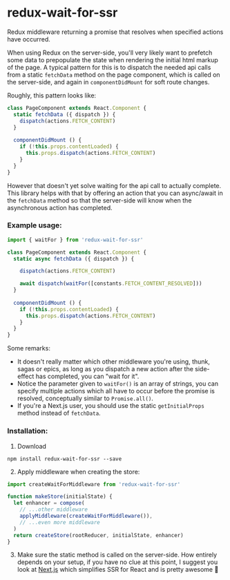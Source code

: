 # redux-wait-for-ssr
Redux middleware returning a promise that resolves when specified actions have occurred.

When using Redux on the server-side, you'll very likely want to prefetch some data to prepopulate the state when rendering the initial html markup of the page. A typical pattern for this is to dispatch the needed api calls from a static `fetchData` method on the page component, which is called on the server-side, and again in `componentDidMount` for soft route changes. 

Roughly, this pattern looks like: 

```js
class PageComponent extends React.Component {
  static fetchData ({ dispatch }) {
    dispatch(actions.FETCH_CONTENT)
  }
  
  componentDidMount () {
    if (!this.props.contentLoaded) {
      this.props.dispatch(actions.FETCH_CONTENT)
    }
  }
}
```

However that doesn't yet solve waiting for the api call to actually complete. This library helps with that by offering an action that you can async/await in the `fetchData` method so that the server-side will know when the asynchronous action has completed.

### Example usage:

```js
import { waitFor } from 'redux-wait-for-ssr'

class PageComponent extends React.Component {
  static async fetchData ({ dispatch }) {

    dispatch(actions.FETCH_CONTENT)

    await dispatch(waitFor([constants.FETCH_CONTENT_RESOLVED]))
  }
  
  componentDidMount () {
    if (!this.props.contentLoaded) {
      this.props.dispatch(actions.FETCH_CONTENT)
    }
  }
}
```
Some remarks:

* It doesn't really matter which other middleware you're using, thunk, sagas or epics, as long as you dispatch a new action after the side-effect has completed, you can "wait for it".
* Notice the parameter given to `waitFor()` is an array of strings, you can specify multiple actions which all have to occur before the promise is resolved, conceptually similar to `Promise.all()`.
* If you're a Next.js user, you should use the static `getInitialProps` method instead of `fetchData`.

### Installation:
1. Download
```
npm install redux-wait-for-ssr --save
```

2. Apply middleware when creating the store:

```js
import createWaitForMiddleware from 'redux-wait-for-ssr'

function makeStore(initialState) {
  let enhancer = compose(
    // ...other middleware
    applyMiddleware(createWaitForMiddleware()),
    // ...even more middleware
  )
  return createStore(rootReducer, initialState, enhancer)
}
```

3. Make sure the static method is called on the server-side. How entirely depends on your setup, if you have no clue at this point, I suggest you look at [Next.js](https://github.com/zeit/next.js/) which simplifies SSR for React and is pretty awesome :metal:
